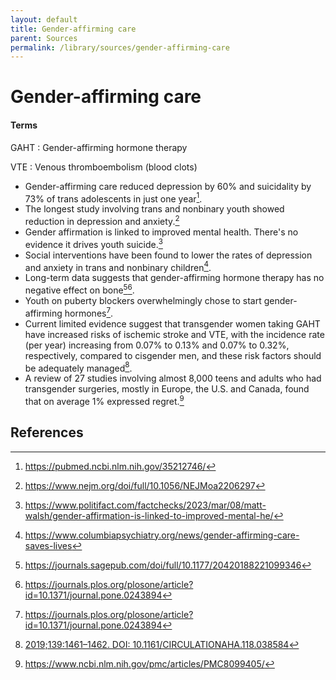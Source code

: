 ```yaml
---
layout: default
title: Gender-affirming care
parent: Sources
permalink: /library/sources/gender-affirming-care
---
```


# Gender-affirming care

#### Terms
GAHT
: Gender-affirming hormone therapy

VTE
: Venous thromboembolism (blood clots)

* Gender-affirming care reduced depression by 60% and suicidality by 73% of trans adolescents in just one year[^1].
* The longest study involving trans and nonbinary youth showed reduction in depression and anxiety.[^2]
* Gender affirmation is linked to improved mental health. There's no evidence it drives youth suicide.[^3]
* Social interventions have been found to lower the rates of depression and anxiety in trans and nonbinary
children[^4].
* Long-term data suggests that gender-affirming hormone therapy has no negative effect on bone[^5][^6].
* Youth on puberty blockers overwhelmingly chose to start gender-affirming hormones[^6].
* Current limited evidence suggest that transgender women taking GAHT have increased risks of ischemic stroke and VTE,
  with the incidence rate (per year) increasing from 0.07% to 0.13% and 0.07% to 0.32%, respectively, compared to cisgender men,
  and these risk factors should be adequately managed[^7].
* A review of 27 studies involving almost 8,000 teens and adults who had transgender surgeries, mostly in
  Europe, the U.S. and Canada, found that on average 1% expressed regret.[^8]

## References
[^1]: <https://pubmed.ncbi.nlm.nih.gov/35212746/>
[^2]: <https://www.nejm.org/doi/full/10.1056/NEJMoa2206297>
[^3]: <https://www.politifact.com/factchecks/2023/mar/08/matt-walsh/gender-affirmation-is-linked-to-improved-mental-he/>
[^4]: <https://www.columbiapsychiatry.org/news/gender-affirming-care-saves-lives>
[^5]: <https://journals.sagepub.com/doi/full/10.1177/20420188221099346>
[^6]: <https://journals.plos.org/plosone/article?id=10.1371/journal.pone.0243894>
[^7]: [2019;139:1461–1462. DOI: 10.1161/CIRCULATIONAHA.118.038584](https://www.ahajournals.org/doi/pdf/10.1161/CIRCULATIONAHA.118.038584)
[^8]: <https://www.ncbi.nlm.nih.gov/pmc/articles/PMC8099405/>
